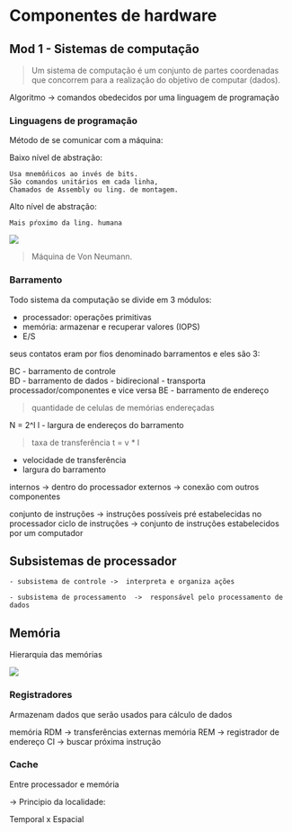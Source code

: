# Componentes de hardware 

## Mod 1 - Sistemas de computação

> Um sistema de computação é um conjunto de partes coordenadas
> que concorrem para a realização do objetivo de computar (dados).

Algoritmo -> comandos obedecidos por uma linguagem de programação

### Linguagens de programação

Método de se comunicar com a máquina:

Baixo nível de abstração: 

    Usa mnemốnicos ao invés de bits. 
    São comandos unitários em cada linha,  
    Chamados de Assembly ou ling. de montagem.

Alto nível de abstração:

    Mais pŕoximo da ling. humana

<img src='https://stecine.azureedge.net/repositorio/00212ti/00248/img/img8.jpg'></img>
> Máquina de Von Neumann.

### Barramento 

Todo sistema da computação se divide em 3 módulos:

- processador: operações primitivas
- memória: armazenar e recuperar valores (IOPS)
- E/S

seus contatos eram por fios denominado barramentos e eles são 3:

BC - barramento de controle     
BD - barramento de dados - bidirecional - transporta processador/componentes e vice versa
BE - barramento de endereço

> quantidade de celulas de memórias endereçadas


N = 2^l
l - largura de endereços do barramento 

> taxa de transferência 
t = v * l
- velocidade de transferência 
- largura do barramento 

internos -> dentro do processador
externos -> conexão com outros componentes

conjunto de instruções -> instruções possíveis pré estabelecidas no processador 
ciclo de instruções -> conjunto de instruções estabelecidos por um computador

## Subsistemas de processador

    - subsistema de controle ->  interpreta e organiza ações 

    - subsistema de processamento  ->  responsável pelo processamento de dados

## Memória 

Hierarquia das memórias 

<img src='https://jkolb.com.br/wp-content/uploads/2016/06/hierarquia-de-mem%C3%B3ria.png'></img>

### Registradores   
Armazenam dados que serão usados para cálculo de dados 

memória RDM -> transferências externas 
memória REM -> registrador de endereço 
CI -> buscar próxima instrução  

### Cache 

Entre processador e memória


-> Principio da localidade: 

Temporal x Espacial 

